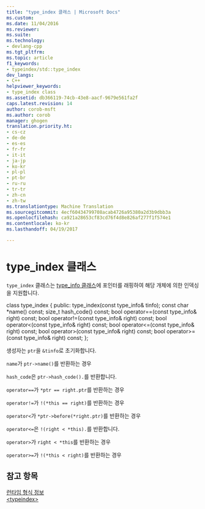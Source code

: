 ```yaml
---
title: "type_index 클래스 | Microsoft Docs"
ms.custom: 
ms.date: 11/04/2016
ms.reviewer: 
ms.suite: 
ms.technology:
- devlang-cpp
ms.tgt_pltfrm: 
ms.topic: article
f1_keywords:
- typeindex/std::type_index
dev_langs:
- C++
helpviewer_keywords:
- type_index class
ms.assetid: db366119-74cb-43e8-aacf-9679e561fa2f
caps.latest.revision: 14
author: corob-msft
ms.author: corob
manager: ghogen
translation.priority.ht:
- cs-cz
- de-de
- es-es
- fr-fr
- it-it
- ja-jp
- ko-kr
- pl-pl
- pt-br
- ru-ru
- tr-tr
- zh-cn
- zh-tw
ms.translationtype: Machine Translation
ms.sourcegitcommit: 4ecf60434799708acab4726a95380a2d3b9dbb3a
ms.openlocfilehash: ca921a28653cf83cd76f4d8e826af277f1f574e1
ms.contentlocale: ko-kr
ms.lasthandoff: 04/19/2017

---
```

# <a name="typeindex-class"></a>type_index 클래스
`type_index` 클래스는 [type_info 클래스](../cpp/type-info-class.md)에 포인터를 래핑하여 해당 개체에 의한 인덱싱을 지원합니다.  
  
class type_index { public: type_index(const type_info& tinfo); const char *name() const; size_t hash_code() const; bool operator==(const type_info& right) const; bool operator!=(const type_info& right) const; bool operator<(const type_info& right) const; bool operator\<=(const type_info& right) const; bool operator>(const type_info& right) const; bool operator>=(const type_info& right) const; };  
  
 생성자는 `ptr`을 `&tinfo`로 초기화합니다.  
  
 `name`가 `ptr->name()`를 반환하는 경우  
  
 `hash_code`은 `ptr->hash_code().`를 반환합니다.  
  
 `operator==`가 `*ptr == right.ptr`를 반환하는 경우  
  
 `operator!=`가 `!(*this == right)`를 반환하는 경우  
  
 `operator<`가 `*ptr->before(*right.ptr)`를 반환하는 경우  
  
 `operator<=`은 `!(right < *this).`를 반환합니다.  
  
 `operator>`가 `right < *this`를 반환하는 경우  
  
 `operator>=`가 `!(*this < right)`를 반환하는 경우  
  
## <a name="see-also"></a>참고 항목  
 [런타임 형식 정보](../cpp/run-time-type-information.md)   
 [\<typeindex>](../standard-library/typeindex.md)




